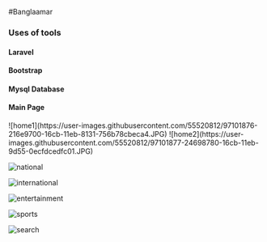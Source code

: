 #Banglaamar
<h3>Uses of tools</h3>
<h4>Laravel</h4>
<h4>Bootstrap</h4>
<h4>Mysql Database</h4>
<h4>Main Page</h4>
![home1](https://user-images.githubusercontent.com/55520812/97101876-216e9700-16cb-11eb-8131-756b78cbeca4.JPG)
![home2](https://user-images.githubusercontent.com/55520812/97101877-24698780-16cb-11eb-9d55-0ecfdcedfc01.JPG)

![national](https://user-images.githubusercontent.com/55520812/97101880-26cbe180-16cb-11eb-9784-88255b84a74d.JPG)

![international](https://user-images.githubusercontent.com/55520812/97101882-29c6d200-16cb-11eb-939b-20e8b1f028ab.JPG)

![entertainment](https://user-images.githubusercontent.com/55520812/97101884-2d5a5900-16cb-11eb-9c2f-6c3160d14b94.JPG)

![sports](https://user-images.githubusercontent.com/55520812/97101890-36e3c100-16cb-11eb-931e-7b8c714a4657.JPG)

![search](https://user-images.githubusercontent.com/55520812/97101892-3a774800-16cb-11eb-96d1-780b912d3d50.JPG)

